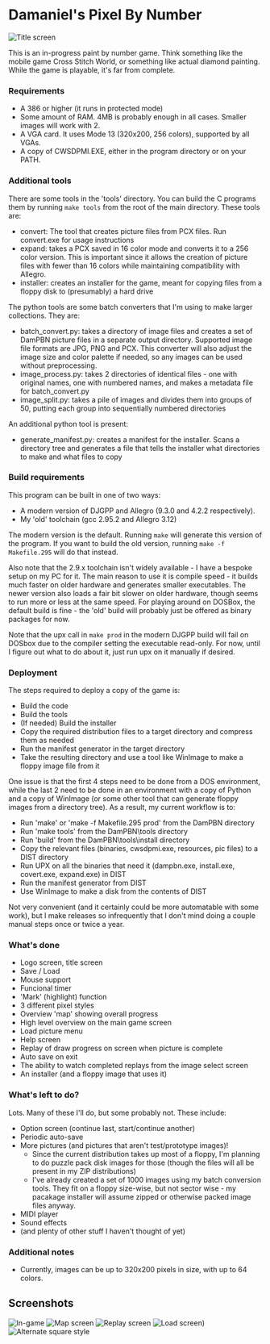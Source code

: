 # Damaniel's Pixel By Number
![Title screen](https://user-images.githubusercontent.com/1784332/170628024-9f7f6ee1-70ab-44e0-99c3-d670a45a9e28.png)

This is an in-progress paint by number game.  Think something like the mobile 
game Cross Stitch World, or something like actual diamond painting.  While the
game is playable, it's far from complete.  

### Requirements

- A 386 or higher (it runs in protected mode)
- Some amount of RAM.  4MB is probably enough in all cases.  Smaller images
  will work with 2.
- A VGA card.  It uses Mode 13 (320x200, 256 colors), supported by all VGAs.
- A copy of CWSDPMI.EXE, either in the program directory or on your PATH.

### Additional tools

There are some tools in the 'tools' directory.  You can build the C programs
them by running `make tools` from the root of the main directory.  These tools are:

- convert: The tool that creates picture files from PCX files.  Run convert.exe
           for usage instructions
- expand: takes a PCX saved in 16 color mode and converts it to a 256 color
          version.  This is important since it allows the creation of picture
          files with fewer than 16 colors while maintaining compatibility with
          Allegro.
- installer: creates an installer for the game, meant for copying files from a floppy
             disk to (presumably) a hard drive

The python tools are some batch converters that I'm using to make larger collections.
They are:

- batch_convert.py: takes a directory of image files and creates a set of DamPBN picture
                    files in a separate output directory.  Supported image file formats
                    are JPG, PNG and PCX.  This converter will also adjust the image
                    size and color palette if needed, so any images can be used without
                    preprocessing.
- image_process.py: takes 2 directories of identical files - one with original names, one
                    with numbered names, and makes a metadata file for batch_convert.py
- image_split.py: takes a pile of images and divides them into groups of 50, putting each
                  group into sequentially numbered directories

An additional python tool is present:

- generate_manifest.py: creates a manifest for the installer.  Scans a directory tree
                        and generates a file that tells the installer what directories to
                        make and what files to copy

### Build requirements

This program can be built in one of two ways:

- A modern version of DJGPP and Allegro (9.3.0 and 4.2.2 respectively).
- My 'old' toolchain (gcc 2.95.2 and Allegro 3.12)

The modern version is the default.  Running `make` will generate this version
of the program.  If you want to build the old version, running 
`make -f Makefile.295` will do that instead.

Also note that the 2.9.x toolchain isn't widely available - I have a bespoke
setup on my PC for it.  The main reason to use it is compile speed - it builds
much faster on older hardware and generates smaller executables.  The newer
version also loads a fair bit slower on older hardware, though seems to run
more or less at the same speed.  For playing around on DOSBox, the default
build is fine - the 'old' build will probably just be offered as binary
packages for now.

Note that the upx call in `make prod` in the modern DJGPP build will fail
on DOSbox due to the compiler setting the executable read-only.  For now,
until I figure out what to do about it, just run upx on it manually if
desired. 

### Deployment

The steps required to deploy a copy of the game is:

- Build the code
- Build the tools
- (If needed) Build the installer
- Copy the required distribution files to a target directory and compress them as needed
- Run the manifest generator in the target directory
- Take the resulting directory and use a tool like WinImage to make a floppy image file from it

One issue is that the first 4 steps need to be done from a DOS environment, while the last 2
need to be done in an environment with a copy of Python and a copy of WinImage (or some other tool
that can generate floppy images from a directory tree).  As a result, my current workflow is to:

- Run 'make' or 'make -f Makefile.295 prod' from the DamPBN directory
- Run 'make tools' from the DamPBN\tools directory
- Run 'build' from the DamPBN\tools\install directory
- Copy the relevant files (binaries, cwsdpmi.exe, resources, pic files) to a DIST directory
- Run UPX on all the binaries that need it (dampbn.exe, install.exe, covert.exe, expand.exe) in DIST
- Run the manifest generator from DIST
- Use WinImage to make a disk from the contents of DIST

Not very convenient (and it certainly could be more automatable with some work), but I make releases
so infrequently that I don't mind doing a couple manual steps once or twice a year.

### What's done

- Logo screen, title screen
- Save / Load
- Mouse support
- Funcional timer
- 'Mark' (highlight) function
- 3 different pixel styles
- Overview 'map' showing overall progress
- High level overview on the main game screen
- Load picture menu
- Help screen
- Replay of draw progress on screen when picture is complete
- Auto save on exit
- The ability to watch completed replays from the image select screen
- An installer (and a floppy image that uses it)

### What's left to do?

Lots. Many of these I'll do, but some probably not.  These include:
- Option screen (continue last, start/continue another)
- Periodic auto-save
- More pictures (and pictures that aren't test/prototype images)!
  - Since the current distribution takes up most of a floppy, I'm planning to do puzzle pack disk images for those
    (though the files will all be present in my ZIP distributions)
  - I've already created a set of 1000 images using my batch conversion tools.  They fit on a floppy size-wise, but
    not sector wise - my pacakage installer will assume zipped or otherwise packed image files anyway.
- MIDI player
- Sound effects
- (and plenty of other stuff I haven't thought of yet)

### Additional notes
- Currently, images can be up to 320x200 pixels in size, with up to 64 colors.

## Screenshots
![In-game](https://user-images.githubusercontent.com/1784332/170628027-d92280e7-9306-422f-be59-8887636a4a65.png)
![Map screen](https://user-images.githubusercontent.com/1784332/170628029-4828cb7b-b659-4449-b493-d449859cda37.png)
![Replay screen](https://user-images.githubusercontent.com/1784332/170628031-a991c332-60d5-4b0f-99f7-2ba5e3a90de8.png)
![Load screen)](https://user-images.githubusercontent.com/1784332/170628033-599bc190-9dc6-4c36-8247-53e2ad28d3d7.png)
![Alternate square style](https://user-images.githubusercontent.com/1784332/170628034-cf7ee08a-1472-43d3-b475-e3036155941f.png)

